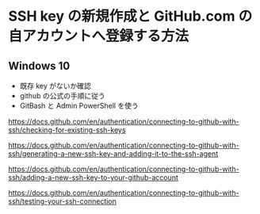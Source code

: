 # SSH key の新規作成と GitHub.com の自アカウントへ登録する方法

## Windows 10

-   既存 key がないか確認
-   github の公式の手順に従う
-   GitBash と Admin PowerShell を使う

https://docs.github.com/en/authentication/connecting-to-github-with-ssh/checking-for-existing-ssh-keys

https://docs.github.com/en/authentication/connecting-to-github-with-ssh/generating-a-new-ssh-key-and-adding-it-to-the-ssh-agent

https://docs.github.com/en/authentication/connecting-to-github-with-ssh/adding-a-new-ssh-key-to-your-github-account

https://docs.github.com/en/authentication/connecting-to-github-with-ssh/testing-your-ssh-connection
